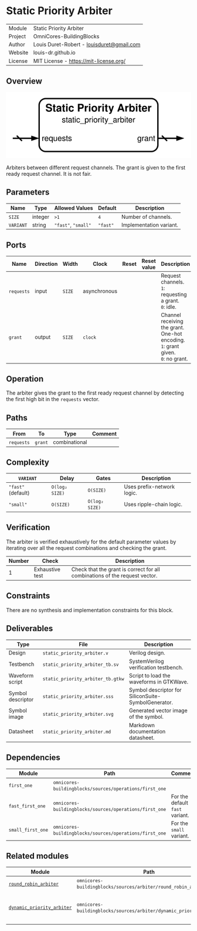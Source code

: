 # Static Priority Arbiter

|         |                                           |
| ------- | ----------------------------------------- |
| Module  | Static Priority Arbiter                   |
| Project | OmniCores-BuildingBlocks                  |
| Author  | Louis Duret-Robert - louisduret@gmail.com |
| Website | louis-dr.github.io                        |
| License | MIT License - https://mit-license.org/    |

## Overview

![static_priority_arbiter](static_priority_arbiter.svg)

Arbiters between different request channels. The grant is given to the first ready request channel. It is not fair.

## Parameters

| Name      | Type    | Allowed Values      | Default  | Description             |
| --------- | ------- | ------------------- | -------- | ----------------------- |
| `SIZE`    | integer | `>1`                | `4`      | Number of channels.     |
| `VARIANT` | string  | `"fast"`, `"small"` | `"fast"` | Implementation variant. |

## Ports

| Name       | Direction | Width  | Clock        | Reset | Reset value | Description                                                                             |
| ---------- | --------- | ------ | ------------ | ----- | ----------- | --------------------------------------------------------------------------------------- |
| `requests` | input     | `SIZE` | asynchronous |       |             | Request channels.<br/>`1`: requesting a grant.<br/>`0`: idle.                           |
| `grant`    | output    | `SIZE` | `clock`      |       |             | Channel receiving the grant. One-hot encoding.<br/>`1`: grant given.<br/>`0`: no grant. |

## Operation

The arbiter gives the grant to the first ready request channel by detecting the first high bit in the `requests` vector.

## Paths

| From       | To      | Type          | Comment |
| ---------- | ------- | ------------- | ------- |
| `requests` | `grant` | combinational |         |

## Complexity

| `VARIANT`          | Delay          | Gates          | Description                |
| ------------------ | -------------- | -------------- | -------------------------- |
| `"fast"` (default) | `O(log₂ SIZE)` | `O(SIZE)`      | Uses prefix-network logic. |
| `"small"`          | `O(SIZE)`      | `O(log₂ SIZE)` | Uses ripple-chain logic.   |

## Verification

The arbiter is verified exhaustively for the default parameter values by iterating over all the request combinations and checking the grant.

| Number | Check           | Description                                                                 |
| ------ | --------------- | --------------------------------------------------------------------------- |
| 1      | Exhaustive test | Check that the grant is correct for all combinations of the request vector. |

## Constraints

There are no synthesis and implementation constraints for this block.

## Deliverables

| Type              | File                              | Description                                         |
| ----------------- | --------------------------------- | --------------------------------------------------- |
| Design            | `static_priority_arbiter.v`       | Verilog design.                                     |
| Testbench         | `static_priority_arbiter_tb.sv`   | SystemVerilog verification testbench.               |
| Waveform script   | `static_priority_arbiter_tb.gtkw` | Script to load the waveforms in GTKWave.            |
| Symbol descriptor | `static_priority_arbiter.sss`     | Symbol descriptor for SiliconSuite-SymbolGenerator. |
| Symbol image      | `static_priority_arbiter.svg`     | Generated vector image of the symbol.               |
| Datasheet         | `static_priority_arbiter.md`      | Markdown documentation datasheet.                   |

## Dependencies

| Module            | Path                                                    | Comment                         |
| ----------------- | ------------------------------------------------------- | ------------------------------- |
| `first_one`       | `omnicores-buildingblocks/sources/operations/first_one` |                                 |
| `fast_first_one`  | `omnicores-buildingblocks/sources/operations/first_one` | For the default `fast` variant. |
| `small_first_one` | `omnicores-buildingblocks/sources/operations/first_one` | For the `small` variant.        |

## Related modules

| Module                                                                                            | Path                                                                | Comment                                    |
| ------------------------------------------------------------------------------------------------- | ------------------------------------------------------------------- | ------------------------------------------ |
| [`round_robin_arbiter`](sources/arbiter/static_priority_arbiter/round_robin_arbiter.md)           | `omnicores-buildingblocks/sources/arbiter/round_robin_arbiter`      | Fair arbiter.                              |
| [`dynamic_priority_arbiter`](sources/arbiter/static_priority_arbiter/dynamic_priority_arbiter.md) | `omnicores-buildingblocks/sources/arbiter/dynamic_priority_arbiter` | Arbiter with per-channel dynamic priority. |
